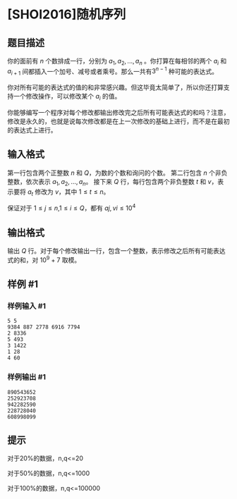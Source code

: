 # [SHOI2016]随机序列

## 题目描述

你的面前有 $n$ 个数排成一行，分别为 $a_1,a_2,...,a_n$ 。你打算在每相邻的两个 $a_i$​​  和 $a_{i+1}$ 间都插入一个加号、减号或者乘号。那么一共有$3^{n-1}$ 种可能的表达式。

你对所有可能的表达式的值的和非常感兴趣。但这毕竟太简单了，所以你还打算支持一个修改操作，可以修改某个 $a_i$ 的值。

你能够编写一个程序对每个修改都输出修改完之后所有可能表达式的和吗？注意，修改是永久的，也就是说每次修改都是在上一次修改的基础上进行，而不是在最初的表达式上进行。

## 输入格式

第一行包含两个正整数 $n$ 和 $Q$，为数的个数和询问的个数。
第二行包含 $n$ 个非负整数，依次表示 $a_1,a_2,...,a_n$。
接下来 $Q$ 行，每行包含两个非负整数 $t$ 和 $v$，表示要将 $a_t$ 修改为 $v$，其中 $1≤t≤n$。

保证对于 $1≤j≤n$,$1≤i≤Q$，都有 $aj,vi≤10^4$


## 输出格式

输出 $Q$ 行。对于每个修改输出一行，包含一个整数，表示修改之后所有可能表达式的和，对 $10^9+7$ 取模。

## 样例 #1

### 样例输入 #1
```
5 5
9384 887 2778 6916 7794
2 8336
5 493
3 1422
1 28
4 60
```

### 样例输出 #1

```
890543652
252923708
942282590
228728040
608998099
```

## 提示

对于20%的数据，n,q<=20

对于50%的数据，n,q<=1000

对于100%的数据，n,q<=100000
